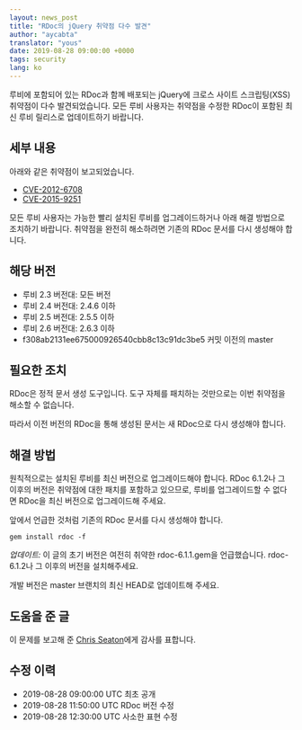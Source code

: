```yaml
---
layout: news_post
title: "RDoc의 jQuery 취약점 다수 발견"
author: "aycabta"
translator: "yous"
date: 2019-08-28 09:00:00 +0000
tags: security
lang: ko
---
```



루비에 포함되어 있는 RDoc과 함께 배포되는 jQuery에 크로스 사이트 스크립팅(XSS) 취약점이 다수 발견되었습니다.
모든 루비 사용자는 취약점을 수정한 RDoc이 포함된 최신 루비 릴리스로 업데이트하기 바랍니다.

## 세부 내용

아래와 같은 취약점이 보고되었습니다.

* [CVE-2012-6708](https://www.cve.org/CVERecord?id=CVE-2012-6708)
* [CVE-2015-9251](https://www.cve.org/CVERecord?id=CVE-2015-9251)

모든 루비 사용자는 가능한 빨리 설치된 루비를 업그레이드하거나 아래 해결 방법으로 조치하기 바랍니다.
취약점을 완전히 해소하려면 기존의 RDoc 문서를 다시 생성해야 합니다.

## 해당 버전

* 루비 2.3 버전대: 모든 버전
* 루비 2.4 버전대: 2.4.6 이하
* 루비 2.5 버전대: 2.5.5 이하
* 루비 2.6 버전대: 2.6.3 이하
* f308ab2131ee675000926540cbb8c13c91dc3be5 커밋 이전의 master

## 필요한 조치

RDoc은 정적 문서 생성 도구입니다.
도구 자체를 패치하는 것만으로는 이번 취약점을 해소할 수 없습니다.

따라서 이전 버전의 RDoc을 통해 생성된 문서는 새 RDoc으로 다시 생성해야 합니다.

## 해결 방법

원칙적으로는 설치된 루비를 최신 버전으로 업그레이드해야 합니다.
RDoc 6.1.2나 그 이후의 버전은 취약점에 대한 패치를 포함하고 있으므로, 루비를 업그레이드할 수 없다면 RDoc을 최신 버전으로 업그레이드해 주세요.

앞에서 언급한 것처럼 기존의 RDoc 문서를 다시 생성해야 합니다.

```
gem install rdoc -f
```

*업데이트:* 이 글의 초기 버전은 여전히 취약한 rdoc-6.1.1.gem을 언급했습니다. rdoc-6.1.2나 그 이후의 버전을 설치해주세요.

개발 버전은 master 브랜치의 최신 HEAD로 업데이트해 주세요.

## 도움을 준 글

이 문제를 보고해 준 [Chris Seaton](https://hackerone.com/chrisseaton)에게 감사를 표합니다.

## 수정 이력

* 2019-08-28 09:00:00 UTC 최초 공개
* 2019-08-28 11:50:00 UTC RDoc 버전 수정
* 2019-08-28 12:30:00 UTC 사소한 표현 수정
